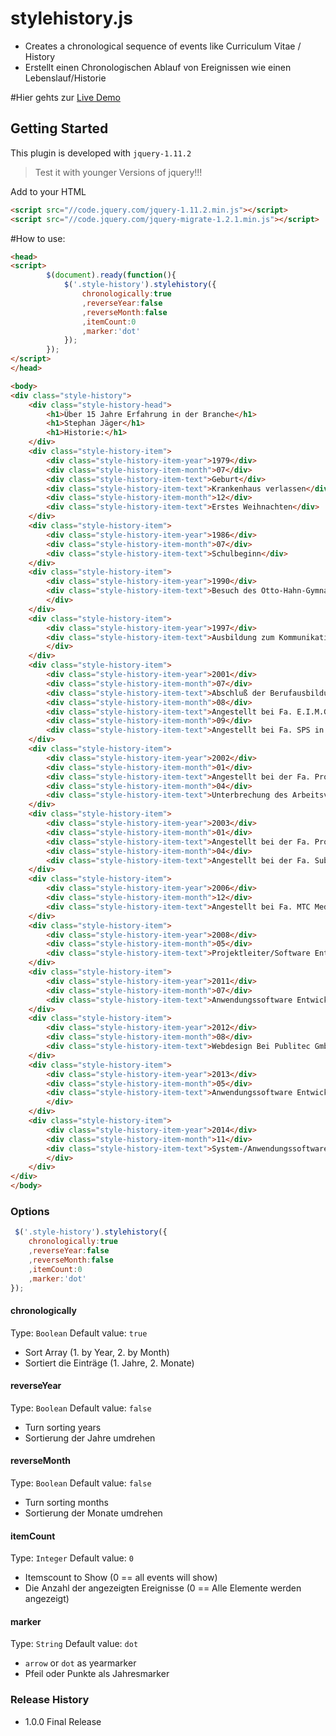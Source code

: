
# stylehistory.js
- Creates a chronological sequence of events like Curriculum Vitae / History
- Erstellt einen Chronologischen Ablauf von Ereignissen wie einen Lebenslauf/Historie

#Hier gehts zur [Live Demo](http://jsfiddle.net/stephanj79/g7631mhf/)

## Getting Started
This plugin is developed with `jquery-1.11.2`
> Test it with younger Versions of jquery!!!

Add to your HTML
```html
<script src="//code.jquery.com/jquery-1.11.2.min.js"></script>
<script src="//code.jquery.com/jquery-migrate-1.2.1.min.js"></script>
```

#How to use:
```html
<head>
<script>
        $(document).ready(function(){
            $('.style-history').stylehistory({
                chronologically:true
                ,reverseYear:false
                ,reverseMonth:false
                ,itemCount:0
                ,marker:'dot'
            });
        });
</script>
</head>

<body>
<div class="style-history">
    <div class="style-history-head">
        <h1>Über 15 Jahre Erfahrung in der Branche</h1>
        <h1>Stephan Jäger</h1>
        <h1>Historie:</h1>
    </div>
    <div class="style-history-item">
        <div class="style-history-item-year">1979</div>
        <div class="style-history-item-month">07</div>
        <div class="style-history-item-text">Geburt</div>
        <div class="style-history-item-text">Krankenhaus verlassen</div>
        <div class="style-history-item-month">12</div>
        <div class="style-history-item-text">Erstes Weihnachten</div>
    </div>
    <div class="style-history-item">
        <div class="style-history-item-year">1986</div>
        <div class="style-history-item-month">07</div>
        <div class="style-history-item-text">Schulbeginn</div>
    </div>
    <div class="style-history-item">
        <div class="style-history-item-year">1990</div>
        <div class="style-history-item-text">Besuch des Otto-Hahn-Gymnasium
        </div>
    </div>
    <div class="style-history-item">
        <div class="style-history-item-year">1997</div>
        <div class="style-history-item-text">Ausbildung zum Kommunikationselektroniker
        </div>
    </div>
    <div class="style-history-item">
        <div class="style-history-item-year">2001</div>
        <div class="style-history-item-month">07</div>
        <div class="style-history-item-text">Abschluß der Berufausbildung</div>
        <div class="style-history-item-month">08</div>
        <div class="style-history-item-text">Angestellt bei Fa. E.I.M.G. in Duisburg</div>
        <div class="style-history-item-month">09</div>
        <div class="style-history-item-text">Angestellt bei Fa. SPS in Oberhausen</div>
    </div>
    <div class="style-history-item">
        <div class="style-history-item-year">2002</div>
        <div class="style-history-item-month">01</div>
        <div class="style-history-item-text">Angestellt bei der Fa. Protime</div>
        <div class="style-history-item-month">04</div>
        <div class="style-history-item-text">Unterbrechung des Arbeitsvertrags Wehrdienst in Wesel, bei der 2.RakArtBat 150</div>
    </div>
    <div class="style-history-item">
        <div class="style-history-item-year">2003</div>
        <div class="style-history-item-month">01</div>
        <div class="style-history-item-text">Angestellt bei der Fa. Protime</div>
        <div class="style-history-item-month">04</div>
        <div class="style-history-item-text">Angestellt bei der Fa. Subitec in Duisburg</div>
    </div>
    <div class="style-history-item">
        <div class="style-history-item-year">2006</div>
        <div class="style-history-item-month">12</div>
        <div class="style-history-item-text">Angestellt bei Fa. MTC Medizintechnik in Dorsten</div>
    </div>
    <div class="style-history-item">
        <div class="style-history-item-year">2008</div>
        <div class="style-history-item-month">05</div>
        <div class="style-history-item-text">Projektleiter/Software Entwickler Bei Rodata GmbH / AutoID</div>
    </div>
    <div class="style-history-item">
        <div class="style-history-item-year">2011</div>
        <div class="style-history-item-month">07</div>
        <div class="style-history-item-text">Anwendungssoftware Entwickler Bei Tricon Consulting</div>
    </div>
    <div class="style-history-item">
        <div class="style-history-item-year">2012</div>
        <div class="style-history-item-month">08</div>
        <div class="style-history-item-text">Webdesign Bei Publitec Gmbh</div>
    </div>
    <div class="style-history-item">
        <div class="style-history-item-year">2013</div>
        <div class="style-history-item-month">05</div>
        <div class="style-history-item-text">Anwendungssoftware Entwickler Bei Pohl Steuerbüro
        </div>
    </div>
    <div class="style-history-item">
        <div class="style-history-item-year">2014</div>
        <div class="style-history-item-month">11</div>
        <div class="style-history-item-text">System-/Anwendungssoftware-Entwickler Stephan Jäger
        </div>
    </div>
</div>
</body>
```

### Options
```js
 $('.style-history').stylehistory({
    chronologically:true
    ,reverseYear:false
    ,reverseMonth:false
    ,itemCount:0
    ,marker:'dot'
});
```

#### chronologically
Type: `Boolean`
Default value: `true`

- Sort Array (1. by Year, 2. by Month)
- Sortiert die Einträge (1. Jahre, 2. Monate)

#### reverseYear
Type: `Boolean`
Default value: `false`

- Turn sorting years
- Sortierung der Jahre umdrehen

#### reverseMonth
Type: `Boolean`
Default value: `false`

- Turn sorting months
- Sortierung der Monate umdrehen


#### itemCount
Type: `Integer`
Default value: `0`

- Itemscount to Show (0 == all events will show)
- Die Anzahl der angezeigten Ereignisse (0 == Alle Elemente werden angezeigt)

#### marker
Type: `String`
Default value: `dot`

- `arrow` or `dot` as yearmarker
- Pfeil oder Punkte als Jahresmarker


### Release History
* 1.0.0 Final Release
